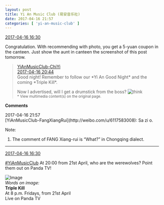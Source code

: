 ```yaml
---
layout: post
title: Yi An Music Club (易安音乐社)
date: 2017-04-16 21:57
categories: [ 'yi-an-music-club' ]
---
```


<div class="weibo-info">
  <a href="http://weibo.com/6094546964/EEMxIgGoQ">2017-04-16 16:30</a>
</div>

Congratulation. With recommending with photo, you get a 5-yuan coupon in the canteen. Just show the aunt in canteen the screenshot of this post tomorrow.

<!-- more -->

> <div class="weibo-post-name">
>   <a href="http://weibo.com/u/6117581836">YiAnMusicClub-ChiYi</a>
> </div>
> <div class="weibo-info">
>   <a href="http://weibo.com/6117581836/EEOd71jur">2017-04-16 20:44</a>
> </div>
> Good night! Remember to follow our *Yi An Good Night* and the coming *Triple Kill*.  
>   
> Now I advertised, will I get a drumstick from the boss? ![think](http://img.t.sinajs.cn/t4/appstyle/expression/ext/normal/e9/sk_org.gif)  
> <small>* View multimedia content(s) on the original page.</small>

**Comments**

<div class="weibo-info">2017-04-16 21:57</div>
[YiAnMusicClub-FangXiangRui](http://weibo.com/u/6117583008): Sa zi o.

Note:
1. The comment of FANG Xiang-rui is “What?” in Chongqing dialect.

---

<div class="weibo-info">
  <a href="http://weibo.com/6094546964/EEMxIgGoQ">2017-04-16 16:30</a>
</div>

[#YiAnMusicClub](http://weibo.com/p/100808beae2e3e05b17b64f63ebedca39f19b2) At 20:00 from 21st April, who are the werewolves? Point them out on Panda TV!

![Image](http://wx4.sinaimg.cn/mw690/006Es64Agy1fenel8uw59j31jk2bcqv9.jpg)  
*Words on image:*  
**Triple Kill**  
At 8 p.m. Fridays, from 21st April  
Live on Panda TV
